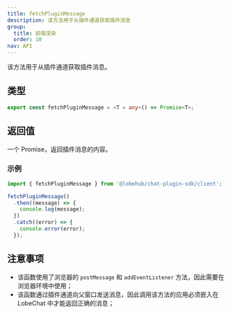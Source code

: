 ```yaml
---
title: fetchPluginMessage
description: 该方法用于从插件通道获取插件消息
group:
  title: 前端渲染
  order: 10
nav: API
---
```


该方法用于从插件通道获取插件消息。

## 类型

```ts
export const fetchPluginMessage = <T = any>() => Promise<T>;
```

## 返回值

一个 Promise，返回插件消息的内容。

### 示例

```ts
import { fetchPluginMessage } from '@lobehub/chat-plugin-sdk/client';

fetchPluginMessage()
  .then((message) => {
    console.log(message);
  })
  .catch((error) => {
    console.error(error);
  });
```

## 注意事项

- 该函数使用了浏览器的 `postMessage` 和 `addEventListener` 方法，因此需要在浏览器环境中使用；
- 该函数通过插件通道向父窗口发送消息，因此调用该方法的应用必须嵌入在 LobeChat 中才能返回正确的消息；
